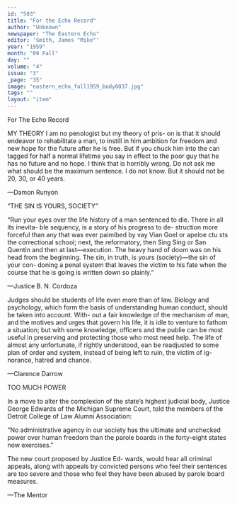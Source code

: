 ```yaml
---
id: "503"
title: "For the Echo Record"
author: "Unknown"
newspaper: "The Eastern Echo"
editor: 'Smith, James "Mike"'
year: "1959"
month: "09 Fall"
day: ""
volume: "4"
issue: "3"
_page: "35"
image: "eastern_echo_fall1959_body0037.jpg"
tags: ""
layout: "item"
---
```

For The Echo Record

MY THEORY
I am no penologist but my theory of pris-
on is that it should endeavor to rehabilitate a
man, to instill in him ambition for freedom
and new hope for the future after he is free.
But if you chuck him into the can tagged for
half a normal lifetime you say in effect to the
poor guy that he has no future and no hope. I
think that is horribly wrong. Do not ask me
what should be the maximum sentence. I do
not know. But it should not be 20, 30, or 40
years. 

—Damon Runyon

“THE SIN IS YOURS, SOCIETY”

“Run your eyes over the life history of a
man sentenced to die. There in all its inevita-
ble sequency, is a story of his progress to de-
struction more forceful than any that was ever
paimibed by vay Vian Goel or apeloe ctu sts
the correctional school; next, the reformatory,
then Sing Sing or San Quentin and then at
last—execution. The heavy hand of doom was
on his head from the beginning. The sin, in
truth, is yours (society)—the sin of your con-
doning a penal system that leaves the victim
to his fate when the course that he is going is
written down so plainly.”

—Justice B. N. Cordoza

Judges should be students of life even
more than of law. Biology and psychology,
which form the basis of understanding human
conduct, should be taken into account. With-
out a fair knowledge of the mechanism of man,
and the motives and urges that govern his life,
it is idle to venture to fathom a situation; but
with some knowledge, officers and the publie
can be most useful in preserving and protecting
those who most need help. The life of almost
any unfortunate, if rightly understood, ean be
readjusted to some plan of order and system,
instead of being left to ruin, the victim of ig-
norance, hatred and chance.

—Clarence Darrow

TOO MUCH POWER

In a move to alter the complexion of the
state’s highest judicial body, Justice George
Edwards of the Michigan Supreme Court, told
the members of the Detroit College of Law
Alumni Association:

“No administrative agency in our society
has the ultimate and unchecked power over
human freedom than the parole boards in the
forty-eight states now exercises.”

The new court proposed by Justice Ed-
wards, would hear all criminal appeals, along
with appeals by convicted persons who feel
their sentences are too severe and those who
feel they have been abused by parole board
measures. 

—The Mentor
